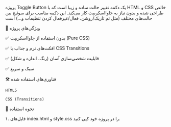 پروژه Toggle Button یک دکمه تغییر حالت ساده و زیبا است که با HTML و CSS خالص طراحی شده و بدون نیاز به جاوااسکریپت کار می‌کند. این دکمه مناسب برای سوئیچ بین حالت‌های مختلف (مثل تم تاریک/روشن، فعال/غیرفعال کردن تنظیمات و...) است

📌 ویژگی‌های پروژه


✅ بدون استفاده از جاوااسکریپت (Pure CSS)

✅ افکت‌های نرم و جذاب با CSS Transitions

✅ قابلیت شخصی‌سازی آسان (رنگ، اندازه و شکل)

✅ سبک و سریع

🛠️ فناوری‌های استفاده شده

    HTML5

    CSS (Transitions)

🎯 نحوه استفاده

۱. فایل‌های index.html و style.css را در پروژه خود کپی کنید.
